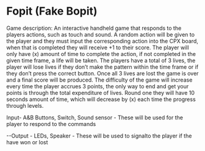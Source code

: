 # Fopit (Fake Bopit)
Game description:
	An interactive handheld game that responds to the players actions, such as touch and sound. A random action will be given to the player and they must input the corresponding action into the CPX board, when that is completed they will receive +1 to their score. The player will only have (x) amount of time to complete the action, if not completed in the given time frame, a life will be taken. The players have a total of 3 lives, the player will lose lives if they don’t make the pattern within the time frame or if they don’t press the correct button. Once all 3 lives are lost the game is over and a final score will be produced. The difficulty of the game will increase every time the player accrues 3 points, the only way to end and get your points is through the total expenditure of lives. Round one they will have 10 seconds amount of time, which will decrease by (x) each time the progress through levels.


Input- A&B Buttons, Switch, Sound sensor - These will be used for the player to respond to the commands

--Output - LEDs, Speaker - These will be used to signalto the player if the have won or lost

		


